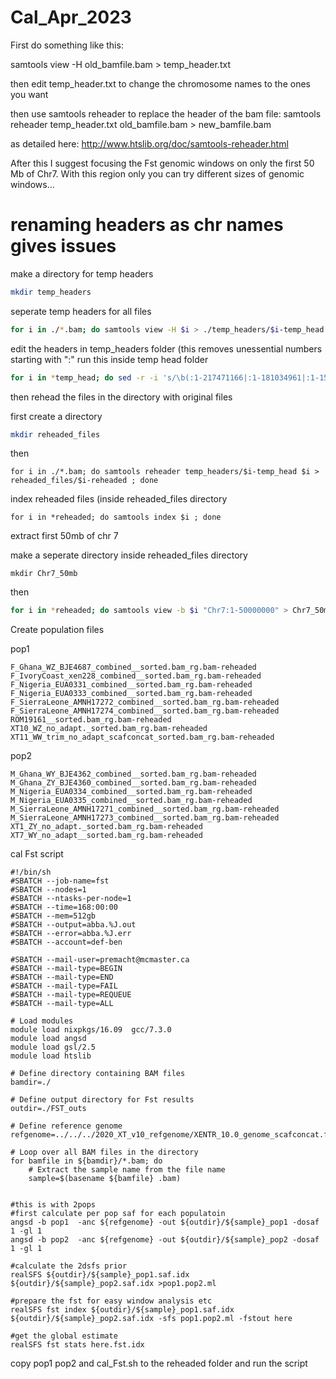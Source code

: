 # Cal_Apr_2023

First do something like this:

samtools view -H old_bamfile.bam > temp_header.txt

then edit temp_header.txt to change the chromosome names to the ones you want

then use samtools reheader to replace the header of the bam file:
samtools reheader temp_header.txt old_bamfile.bam > new_bamfile.bam

as detailed here:
http://www.htslib.org/doc/samtools-reheader.html

After this I suggest focusing the Fst genomic windows on only the first 50 Mb of Chr7. With this region only you can try different sizes of genomic windows...

# renaming headers as chr names gives issues
make a directory for temp headers
```bash
mkdir temp_headers
```
seperate temp headers for all files
```bash
for i in ./*.bam; do samtools view -H $i > ./temp_headers/$i-temp_head ; done
```
edit the headers in temp_headers folder (this removes unessential numbers starting with ":"
run this inside temp head folder
```bash
for i in *temp_head; do sed -r -i 's/\b(:1-217471166|:1-181034961|:1-153873357|:1-153961319|:1-164033575|:1-154486312|:1-133565930|:1-147241510|:1-91218944|:1-52432566|:1-17610)\b//g' $i ; done
```
then rehead the files in the directory with original files

first create a directory
```bash
mkdir reheaded_files
```
then
```
for i in ./*.bam; do samtools reheader temp_headers/$i-temp_head $i > reheaded_files/$i-reheaded ; done
```
index reheaded files (inside reheaded_files directory

```
for i in *reheaded; do samtools index $i ; done
```

extract first 50mb of chr 7

make a seperate directory inside reheaded_files directory

```
mkdir Chr7_50mb
```
then
```bash
for i in *reheaded; do samtools view -b $i "Chr7:1-50000000" > Chr7_50mb/$i-Chr7_50mb ;done
```
Create population files

pop1
```
F_Ghana_WZ_BJE4687_combined__sorted.bam_rg.bam-reheaded
F_IvoryCoast_xen228_combined__sorted.bam_rg.bam-reheaded
F_Nigeria_EUA0331_combined__sorted.bam_rg.bam-reheaded
F_Nigeria_EUA0333_combined__sorted.bam_rg.bam-reheaded
F_SierraLeone_AMNH17272_combined__sorted.bam_rg.bam-reheaded
F_SierraLeone_AMNH17274_combined__sorted.bam_rg.bam-reheaded
ROM19161__sorted.bam_rg.bam-reheaded
XT10_WZ_no_adapt._sorted.bam_rg.bam-reheaded
XT11_WW_trim_no_adapt_scafconcat_sorted.bam_rg.bam-reheaded
```
pop2
```
M_Ghana_WY_BJE4362_combined__sorted.bam_rg.bam-reheaded
M_Ghana_ZY_BJE4360_combined__sorted.bam_rg.bam-reheaded
M_Nigeria_EUA0334_combined__sorted.bam_rg.bam-reheaded
M_Nigeria_EUA0335_combined__sorted.bam_rg.bam-reheaded
M_SierraLeone_AMNH17271_combined__sorted.bam_rg.bam-reheaded
M_SierraLeone_AMNH17273_combined__sorted.bam_rg.bam-reheaded
XT1_ZY_no_adapt._sorted.bam_rg.bam-reheaded
XT7_WY_no_adapt__sorted.bam_rg.bam-reheaded
```
cal Fst script

```
#!/bin/sh
#SBATCH --job-name=fst
#SBATCH --nodes=1
#SBATCH --ntasks-per-node=1
#SBATCH --time=168:00:00
#SBATCH --mem=512gb
#SBATCH --output=abba.%J.out
#SBATCH --error=abba.%J.err
#SBATCH --account=def-ben

#SBATCH --mail-user=premacht@mcmaster.ca
#SBATCH --mail-type=BEGIN
#SBATCH --mail-type=END
#SBATCH --mail-type=FAIL
#SBATCH --mail-type=REQUEUE
#SBATCH --mail-type=ALL

# Load modules
module load nixpkgs/16.09  gcc/7.3.0
module load angsd
module load gsl/2.5
module load htslib

# Define directory containing BAM files
bamdir=./

# Define output directory for Fst results
outdir=./FST_outs

# Define reference genome
refgenome=../../../2020_XT_v10_refgenome/XENTR_10.0_genome_scafconcat.fasta

# Loop over all BAM files in the directory
for bamfile in ${bamdir}/*.bam; do
    # Extract the sample name from the file name
    sample=$(basename ${bamfile} .bam)


#this is with 2pops
#first calculate per pop saf for each populatoin
angsd -b pop1  -anc ${refgenome} -out ${outdir}/${sample}_pop1 -dosaf 1 -gl 1 
angsd -b pop2  -anc ${refgenome} -out ${outdir}/${sample}_pop2 -dosaf 1 -gl 1 

#calculate the 2dsfs prior
realSFS ${outdir}/${sample}_pop1.saf.idx ${outdir}/${sample}_pop2.saf.idx >pop1.pop2.ml

#prepare the fst for easy window analysis etc
realSFS fst index ${outdir}/${sample}_pop1.saf.idx ${outdir}/${sample}_pop2.saf.idx -sfs pop1.pop2.ml -fstout here

#get the global estimate
realSFS fst stats here.fst.idx
```

copy pop1 pop2 and cal_Fst.sh to the reheaded folder and run the script

